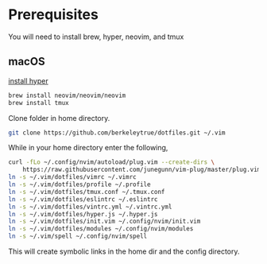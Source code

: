# Prerequisites
You will need to install brew, hyper, neovim, and tmux

## macOS

[install hyper](https://hyper.is/)

```bash
brew install neovim/neovim/neovim
brew install tmux
```

Clone folder in home directory.

```bash
git clone https://github.com/berkeleytrue/dotfiles.git ~/.vim
```


While in your home directory enter the following,

```bash
curl -fLo ~/.config/nvim/autoload/plug.vim --create-dirs \
    https://raw.githubusercontent.com/junegunn/vim-plug/master/plug.vim
ln -s ~/.vim/dotfiles/vimrc ~/.vimrc
ln -s ~/.vim/dotfiles/profile ~/.profile
ln -s ~/.vim/dotfiles/tmux.conf ~/.tmux.conf
ln -s ~/.vim/dotfiles/eslintrc ~/.eslintrc
ln -s ~/.vim/dotfiles/vintrc.yml ~/.vintrc.yml
ln -s ~/.vim/dotfiles/hyper.js ~/.hyper.js
ln -s ~/.vim/dotfiles/init.vim ~/.config/nvim/init.vim
ln -s ~/.vim/dotfiles/modules ~/.config/nvim/modules
ln -s ~/.vim/spell ~/.config/nvim/spell
```

This will create symbolic links in the home dir and the config
directory.
